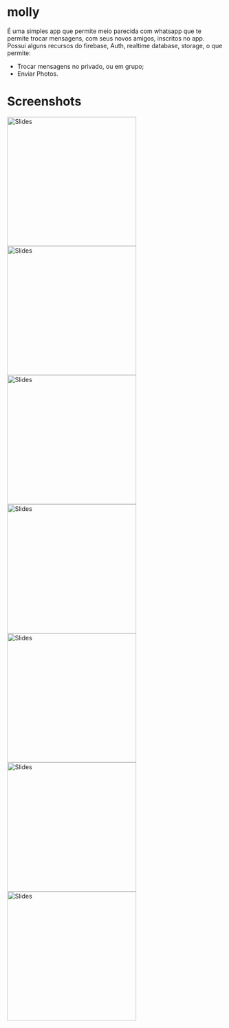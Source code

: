 # molly
É uma simples app que permite  meio parecida com whatsapp que te permite trocar mensagens, com seus novos amigos, inscritos no app.
Possui alguns recursos do firebase, Auth, realtime database, storage, o que permite:
<il>
  * Trocar mensagens no privado, ou em grupo;
  * Enviar Photos.
  </il>

# Screenshots
<img src="https://github.com/inaciosacataria/Minhas-financas/blob/main/screenshots/slides.png" alt="Slides" title="Slides" width="300"/>  <img src="https://github.com/inaciosacataria/Minhas-financas/blob/main/screenshots/tela inicial.png" alt="Slides" title="tela inicial" width="300"/> <img src="https://github.com/inaciosacataria/Minhas-financas/blob/main/screenshots/cadastro.png" alt="Slides" title="Cadastri" width="300"/> <img src="https://github.com/inaciosacataria/Minhas-financas/blob/main/screenshots/login.png" alt="Slides" title="Login" width="300"/> <img src="https://github.com/inaciosacataria/Minhas-financas/blob/main/screenshots/Screenshot_1606211565.png" alt="Slides" title="Tela principak" width="300"/> <img src="https://github.com/inaciosacataria/Minhas-financas/blob/main/screenshots/adicionando receita.png" alt="Slides" title="Receitas" width="300"/> <img src="https://github.com/inaciosacataria/Minhas-financas/blob/main/screenshots/adicionando despesa.png" alt="Slides" title="Despesas" width="300"/>

